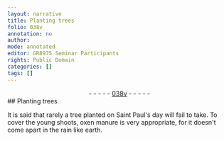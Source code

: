 ```yaml
---
layout: narrative
title: Planting trees
folio: 038v
annotation: no
author:
mode: annotated
editor: GR8975 Seminar Participants
rights: Public Domain
categories: []
tags: []
---
```


 <div class="folio" align="center">- - - - - <a href="http://gallica.bnf.fr/ark:/12148/btv1b10500001g/f82.image" target="_blank">038v</a> - - - - - </div> 
## Planting trees

 
It is said that rarely a tree planted on Saint Paul's day will fail to take. To cover the young shoots, oxen manure is very appropriate, for it doesn't come apart in the rain like earth.
 